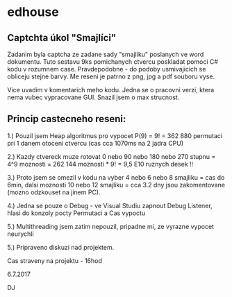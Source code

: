 # edhouse
Captchta úkol "Smajlíci"
-----------------------------

Zadanim byla captcha ze zadane sady "smajliku" poslanych ve word dokumentu. Tuto sestavu 9ks pomichanych ctvercu poskladat pomoci C# kodu v rozumnem case. Pravdepodobne - do podoby usmivajicich se obliceju stejne barvy. Me reseni je patrno z png, jpg a pdf souboru vyse.


Vice uvadim v komentarich meho kodu. Jedna se o pracovni verzi, ktera nema vubec vypracovane GUI. Snazil jsem o max strucnost.

Princip castecneho reseni:
-------------------------

1.) Pouzil jsem Heap algoritmus pro vypocet P(9) = 9! = 362 880 permutaci pri 1 danem otoceni ctvercu (cas cca 1070ms na 2 jadra CPU)

2.) Kazdy ctvereck muze rotovat 0 nebo 90 nebo 180 nebo 270 stupnu = 4^9 moznosti = 262 144 moznosti * 9! = 9,5 E10 ruznych desek !!

3.) Proto jsem se omezil v kodu na vyber 4 nebo 6 nebo 8 smajliku = cas do 6min, dalsi moznosti 10 nebo 12 smajliku = cca 3.2 dny jsou zakomentovane (mozno odzkouset na jinem PC).

4.) Jedna se pouze o Debug - ve Visual Studiu zapnout Debug Listener, hlasi do konzoly pocty Permutaci a Cas vypoctu

5.) Multithreading jsem zatim nepouzil, pripadne mi, ze vyrazne vypocet neurychli

5.) Pripraveno diskuzi nad projektem.


Cas straveny na projektu - 16hod

6.7.2017

DJ





